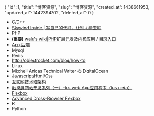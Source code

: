 {
    "id": 1,
    "title": "博客资源",
    "slug": "博客资源",
    "created_at": 1438661953,
    "updated_at": 1442394702,
    "deleted_at": 0
}
* C/C++
 * [Skywind Inside | 写自己的代码，让别人猜去吧 ](http://www.skywind.me)
* PHP
 * __(重要)__ [walu's wiki](http://www.walu.cc)|[PHP扩展开发及内核应用](http://www.walu.cc/phpbook/) / [目录入口](http://www.walu.cc/phpbook/preface.md)
 * [App 后端](http://blog.csdn.net/newjueqi/article/category/1743543)
* Mysql
* Redis
 * http://objectrocket.com/blog/how-to
* Linux
 * [Mitchell Anicas Technical Writer @ DigitalOcean](https://www.digitalocean.com/community/users/manicas)
* Javascript/Html/Css
 * [互联网技术和架构](http://blog.eood.cn/)
 * [触摸屏网站开发系列（一）-ios web App应用程序（ios meta）](http://www.cnblogs.com/yuzhongwusan/archive/2011/11/29/2267568.html)
 * [Flexbox](https://css-tricks.com/snippets/css/a-guide-to-flexbox/)
 * [Advanced Cross-Browser Flexbox](https://dev.opera.com/articles/advanced-cross-browser-flexbox/#fallbacks)
* R
* Python
